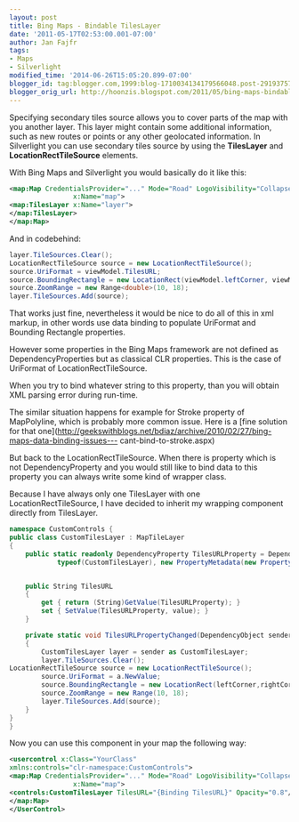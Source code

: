 ```yaml
---
layout: post
title: Bing Maps - Bindable TilesLayer
date: '2011-05-17T02:53:00.001-07:00'
author: Jan Fajfr
tags:
- Maps
- Silverlight
modified_time: '2014-06-26T15:05:20.899-07:00'
blogger_id: tag:blogger.com,1999:blog-1710034134179566048.post-2919375794157951507
blogger_orig_url: http://hoonzis.blogspot.com/2011/05/bing-maps-bindable-tileslayer.html
---
```


Specifying secondary tiles source allows you to cover parts of the map with you another layer. This layer might contain some additional information, such as new routes or points or any other geolocated information. In Silverlight you can use secondary tiles source by using the <b>TilesLayer</b> and <b>LocationRectTileSource</b> elements.

With Bing Maps and Silverlight you would basically do it like this:

```xml
<map:Map CredentialsProvider="..." Mode="Road" LogoVisibility="Collapsed"
                x:Name="map">
<map:TilesLayer x:Name="layer">
</map:TilesLayer>
</map:Map>
```
And in codebehind:

```csharp
layer.TileSources.Clear();
LocationRectTileSource source = new LocationRectTileSource();
source.UriFormat = viewModel.TilesURL;
source.BoundingRectangle = new LocationRect(viewModel.leftCorner, viewModel.rightCorner);
source.ZoomRange = new Range<double>(10, 18);
layer.TileSources.Add(source);
```

That works just fine, nevertheless it would be nice to do all of this in xml markup, in other words use data binding to populate UriFormat and Bounding Rectangle properties.

However some properties in the Bing Maps framework are not defined as DependencyProperties but as classical CLR properties. This is the case of UriFormat of LocationRectTileSource.

When you try to bind whatever string to this property, than you will obtain XML parsing error during run-time.

The similar situation happens for example for Stroke property of MapPolyline, which is probably more common issue. Here is a [fine solution for that one](http://geekswithblogs.net/bdiaz/archive/2010/02/27/bing-maps-data-binding-issues---
cant-bind-to-stroke.aspx)

But back to the LocationRectTileSource. When there is property which is
not DependencyProperty and you would still like to bind data to this
property you can always write some kind of wrapper class.

Because I have always only one TilesLayer with one
LocationRectTileSource, I have decided to inherit my wrapping component
directly from TilesLayer.


```csharp
namespace CustomControls {
public class CustomTilesLayer : MapTileLayer
{
    public static readonly DependencyProperty TilesURLProperty = DependencyProperty.Register("TilesURL", typeof(String),
            typeof(CustomTilesLayer), new PropertyMetadata(new PropertyChangedCallback(TilesURLPropertyChanged)));


    public String TilesURL
    {
        get { return (String)GetValue(TilesURLProperty); }
        set { SetValue(TilesURLProperty, value); }
    }

    private static void TilesURLPropertyChanged(DependencyObject sender, DependencyPropertyChangedEventArgs args)
    {
        CustomTilesLayer layer = sender as CustomTilesLayer;
        layer.TileSources.Clear();
LocationRectTileSource source = new LocationRectTileSource();
        source.UriFormat = a.NewValue;
        source.BoundingRectangle = new LocationRect(leftCorner,rightCorner);
        source.ZoomRange = new Range(10, 18);
        layer.TileSources.Add(source);
    }
}
}
```


Now you can use this component in your map the following way:

```xml
<usercontrol x:Class="YourClass"
xmlns:controls="clr-namespace:CustomControls">
<map:Map CredentialsProvider="..." Mode="Road" LogoVisibility="Collapsed"
                x:Name="map">
<controls:CustomTilesLayer TilesURL="{Binding TilesURL}" Opacity="0.8"/>
</map:Map>
</UserControl>
```
